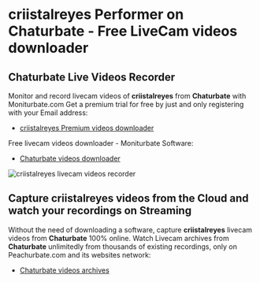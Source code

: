 # criistalreyes Performer on Chaturbate - Free LiveCam videos downloader

## Chaturbate Live Videos Recorder

Monitor and record livecam videos of **criistalreyes** from **Chaturbate** with Moniturbate.com
Get a premium trial for free by just and only registering with your Email address:
* [criistalreyes Premium videos downloader](https://moniturbate.com/request-demo-licence-key.html)

Free livecam videos downloader - Moniturbate Software:
* [Chaturbate videos downloader](https://moniturbate.com/moniturbate-download-software.html)

![criistalreyes livecam videos recorder](https://peachurnet.com/templates/moniturbate-software.png)


## Capture criistalreyes videos from the Cloud and watch your recordings on Streaming

Without the need of downloading a software, capture **criistalreyes** livecam videos from **Chaturbate** 100% online.
Watch Livecam archives from **Chaturbate** unlimitedly from thousands of existing recordings, only on Peachurbate.com and its websites network:
* [Chaturbate videos archives](https://peachurnet.com/)